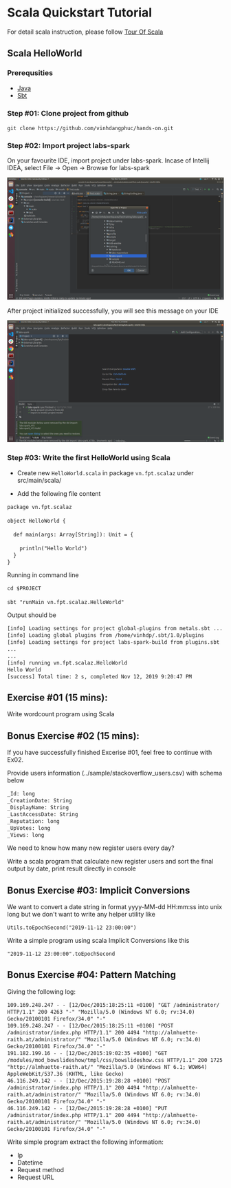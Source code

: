 # Scala Quickstart Tutorial

For detail scala instruction, please follow [Tour Of Scala](https://docs.scala-lang.org/tutorials/tour/tour-of-scala.html.html)

## Scala HelloWorld

### Prerequsities

- [Java](https://github.com/vinhdangphuc/hands-on/blob/master/hands-on/java.md)
- [Sbt](https://github.com/vinhdangphuc/hands-on/blob/master/hands-on/sbt.md)

### Step #01: Clone project from github

```
git clone https://github.com/vinhdangphuc/hands-on.git
```

### Step #02: Import project labs-spark

On your favourite IDE, import project under labs-spark. Incase of Intellij IDEA, select File -> Open -> Browse for labs-spark

![Intellij](../imgs/idea-open-project.png)

After project initialized successfully, you will see this message on your IDE

![Success](../imgs/idea-success.png)

### Step #03: Write the first HelloWorld using Scala

- Create new `HelloWorld.scala` in package `vn.fpt.scalaz` under src/main/scala/

- Add the following file content

```
package vn.fpt.scalaz

object HelloWorld {

  def main(args: Array[String]): Unit = {

    println("Hello World")
  }
}
```

Running in command line

```
cd $PROJECT

sbt "runMain vn.fpt.scalaz.HelloWorld"
```

Output should be

```
[info] Loading settings for project global-plugins from metals.sbt ...
[info] Loading global plugins from /home/vinhdp/.sbt/1.0/plugins
[info] Loading settings for project labs-spark-build from plugins.sbt ...
...
[info] running vn.fpt.scalaz.HelloWorld 
Hello World
[success] Total time: 2 s, completed Nov 12, 2019 9:20:47 PM

```

## Exercise #01 (15 mins):

Write wordcount program using Scala

## Bonus Exercise #02 (15 mins):

If you have successfully finished Excerise #01, feel free to continue with Ex02.

Provide users information (../sample/stackoverflow_users.csv) with schema below

```
_Id: long
_CreationDate: String
_DisplayName: String
_LastAccessDate: String
_Reputation: long
_UpVotes: long
_Views: long
```

We need to know how many new register users every day?

Write a scala program that calculate new register users and sort the final output by date, print result directly in console

## Bonus Exercise #03: Implicit Conversions

We want to convert a date string in format yyyy-MM-dd HH:mm:ss into unix long but we don't want to write any helper utility like

```
Utils.toEpochSecond("2019-11-12 23:00:00")
```

Write a simple program using scala Implicit Conversions like this

```
"2019-11-12 23:00:00".toEpochSecond
```

## Bonus Exercise #04: Pattern Matching

Giving the following log:

```
109.169.248.247 - - [12/Dec/2015:18:25:11 +0100] "GET /administrator/ HTTP/1.1" 200 4263 "-" "Mozilla/5.0 (Windows NT 6.0; rv:34.0) Gecko/20100101 Firefox/34.0" "-"
109.169.248.247 - - [12/Dec/2015:18:25:11 +0100] "POST /administrator/index.php HTTP/1.1" 200 4494 "http://almhuette-raith.at/administrator/" "Mozilla/5.0 (Windows NT 6.0; rv:34.0) Gecko/20100101 Firefox/34.0" "-"
191.182.199.16 - - [12/Dec/2015:19:02:35 +0100] "GET /modules/mod_bowslideshow/tmpl/css/bowslideshow.css HTTP/1.1" 200 1725 "http://almhuette-raith.at/" "Mozilla/5.0 (Windows NT 6.1; WOW64) AppleWebKit/537.36 (KHTML, like Gecko)
46.116.249.142 - - [12/Dec/2015:19:28:28 +0100] "POST /administrator/index.php HTTP/1.1" 200 4494 "http://almhuette-raith.at/administrator/" "Mozilla/5.0 (Windows NT 6.0; rv:34.0) Gecko/20100101 Firefox/34.0" "-"
46.116.249.142 - - [12/Dec/2015:19:28:28 +0100] "PUT /administrator/index.php HTTP/1.1" 200 4494 "http://almhuette-raith.at/administrator/" "Mozilla/5.0 (Windows NT 6.0; rv:34.0) Gecko/20100101 Firefox/34.0" "-"

```

Write simple program extract the following information:

- Ip
- Datetime
- Request method
- Request URL